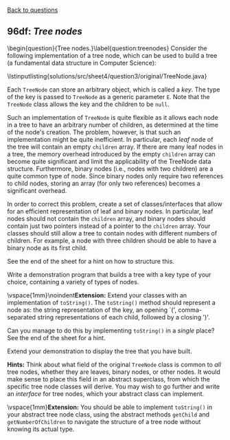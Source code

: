 [Back to questions](../README.md)

## 96df: *Tree nodes*

\begin{question}{Tree nodes.}\label{question:treenodes}
Consider the following implementation of a tree node, which can be used to build
a tree (a fundamental data structure in Computer Science):

\lstinputlisting{solutions/src/sheet4/question3/original/TreeNode.java}

Each `TreeNode` can store an arbitrary object, which is called a *key*.
The type of the key is passed to `TreeNode` as a generic parameter `E`.  Note
that the `TreeNode` class allows the key and the children to be `null`.

Such an implementation of `TreeNode` is quite flexible as it allows each node in a tree
to have an arbitrary number of children, as determined at the time of the node's creation.
The problem, however, is that such an implementation might be quite inefficient.  In particular,
each *leaf* node of the tree will contain an empty `children` array.
If there are many leaf nodes in a tree, the memory
overhead introduced by the empty `children` array can become quite significant and
limit the applicability of the TreeNode data structure.
Furthermore, binary nodes (i.e., nodes with two children) are a
quite common type of node. Since binary nodes only require two
references to child nodes, storing an array (for only two references)
becomes a significant overhead.

In order to correct this problem, create a set of classes/interfaces that allow for an efficient
representation of leaf and binary nodes.  In particular, leaf nodes should not contain the `children`
array, and binary nodes should contain just two pointers instead of a pointer to the `children`
array.  Your classes should still allow a tree to contain nodes with different numbers of children.  For
example, a node with three children should be able to have a binary node as its first child.

See the end of the sheet for a hint on how to structure this.

Write a demonstration program that builds a tree with a key type of your choice, containing a variety of types of nodes.

\vspace{1mm}\noindent**Extension:**  Extend your classes with an implementation of `toString()`.
The `toString()` method should represent a node as: the string representation of the key, an opening `(',
comma-separated string representations of each child, followed by a closing ')'.

Can you manage to do this by implementing `toString()` in a *single* place?  See the end of the sheet
for a hint.

Extend your demonstration to display the tree that you have built.


**Hints:**  Think about what field of the original `TreeNode` class
is common to *all* tree nodes, whether they are leaves, binary nodes, or other nodes.  It would make sense to place this field
in an abstract superclass, from which the specific tree node classes will derive.  You may wish to go further and write an *interface*
for tree nodes, which your abstract class can implement.

\vspace{1mm}**Extension:** You should be able to implement `toString()` in your abstract tree node class, using the
abstract methods `getChild` and `getNumberOfChildren` to navigate the structure of a tree node without knowing its
actual type.
